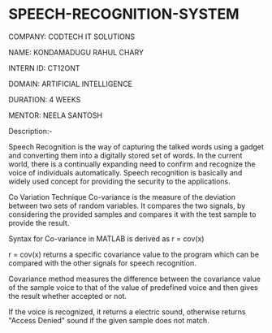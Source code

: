 # SPEECH-RECOGNITION-SYSTEM

COMPANY: CODTECH IT SOLUTIONS

NAME: KONDAMADUGU RAHUL CHARY

INTERN ID: CT12ONT

DOMAIN: ARTIFICIAL INTELLIGENCE

DURATION: 4 WEEKS

MENTOR: NEELA SANTOSH

Description:-

Speech Recognition is the way of capturing the talked words using a gadget and converting them into a digitally stored set of words. In the current world, there is a continually expanding need to confirm and recognize the voice of individuals automatically. Speech recognition is basically and widely used concept for providing the security to the applications.

Co Variation Technique
Co-variance is the measure of the deviation between two sets of random variables. It compares the two signals, by considering the provided samples and compares it with the test sample to provide the result.

Syntax for Co-variance in MATLAB is derived as r = cov(x)

r = cov(x) returns a specific covariance value to the program which can be compared with the other signals for speech recognition.

Covariance method measures the difference between the covariance value of the sample voice to that of the value of predefined voice and then gives the result whether accepted or not.

If the voice is recognized, it returns a electric sound, otherwise returns "Access Denied" sound if the given sample does not match.

